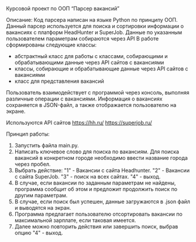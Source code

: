 Курсовой проект по ООП “Парсер вакансий”

Описание:
Код парсера написан на языке Python по принципу ООП.
Данный парсер используется для поиска и сортировки информации о вакансиях с платформ HeadHunter и SuperJob. Данные по указанным пользователем параметрам собираются через API
В работе сформированы следующие классы:
- абстрактный класс для работы с классами, собирающими и обрабатывающими данные через API сайтов с вакансиями
- классы, собирающие и обрабатывающие данные через API сайтов с вакансиями 
- класс для представления вакансий 

Пользователь взаимодействует с программой через консоль, выполняя различные операции с вакансиями.
Информация о вакансиях сохраняется в JSON-файл, а также отображается пользователю на экране.

Используются API сайтов
https://hh.ru/
https://superjob.ru/

Принцип работы:
1. Запустить файла main.py.
2. Написать ключевое слово для поиска по вакансиям. Для поиска вакансий в конкретном городе необходимо ввести название города через пробел.
3. Выбрать действие: "1" - Вакансии с сайта Headhunter. "2" - Вакансии с сайта SuperJob. "3" - поиск на всех сайтах. "4" - выход. 
4. В случае, если вакансии по заданным параметрам не найдены, программа сообщит об этом и предложит продолжить поиск по другим параметрам.
5. В случае, если поиск был успешен, данные загружаются в .json файл и выводятся на экран.
6. Программа предлагает пользователю отсортировать вакансии по максимальной зарплате, если таковая имеется.
7. Далее можно повторить действия или завершить поиск, выбрав опцию "4" - выход.


